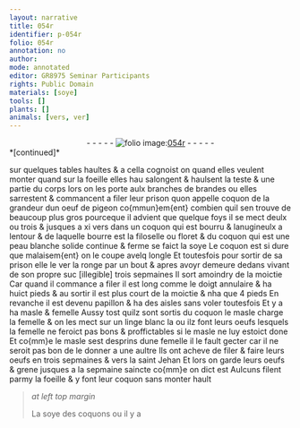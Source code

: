 ```yaml
---
layout: narrative
title: 054r
identifier: p-054r
folio: 054r
annotation: no
author:
mode: annotated
editor: GR8975 Seminar Participants
rights: Public Domain
materials: [soye]
tools: []
plants: []
animals: [vers, ver]
---
```


<div class="folio" align="center">- - - - - <a href="http://gallica.bnf.fr/ark:/12148/btv1b10500001g/f113.image" target="_blank"><img src="https://cu-mkp.github.io/2017-workshop-edition/assets/photo-icon.png" alt="folio image: " style="display:inline-block; margin-bottom:-3px;"/>054r</a> - - - - - </div>   
*[continued]*
  
sur quelques tables haultes & a cella cognoist on quand elles veulent monter quand sur la foeille elles hau salongent & haulsent la teste & une partie du corps lors on les porte aulx branches de brandes ou elles sarrestent & commancent a filer leur prison quon appelle coquon de la grandeur dun oeuf de pigeon co{mmun}em{ent} combien quil sen trouve de beaucoup plus gros pourceque il advient que quelque foys il se mect deulx ou trois & jusques a xi <span class="al">vers</span> dans un coquon qui est bourru & lanugineulx a lentour & de laquelle bourre est la filoselle ou floret & du coquon qui est une peau blanche solide continue & ferme se faict la <span class="m">soye</span> Le coquon est si dure que malaisem{ent} on le coupe avelq longle Et toutesfois pour sortir de sa prison elle le <span class="al">ver</span> la ronge par un bout & apres avoyr demeure dedans vivant de son propre suc [illegible] trois sepmaines Il sort amoindry de la moictie Car quand il commance a filer il est long comme le doigt annulaire & ha huict pieds & au sortir il est plus court de la moictie & nha que 4 pieds En revanche il est devenu papillon & ha des aisles sans voler toutesfois Et y a ha masle & femelle Aussy tost quilz sont sortis du coquon le masle charge la femelle & on les mect sur un linge blanc la ou ilz font leurs oeufs lesquels la femelle ne feroict pas bons & proffictables si le masle ne luy estoict done Et co{mm}e le masle sest desprins dune femelle il le fault gecter car il ne seroit pas bon de le donner a une aultre Ils ont acheve de filer & faire leurs oeufs en trois sepmaines & vers la saint Jehan Et lors on garde leurs oeufs & grene jusques a la sepmaine saincte co{mm}e on dict est Aulcuns filent parmy la foeille & y font leur coquon sans monter hault
 
> *at left top margin*
> 
>   La <span class="m">soye</span> des coquons ou il y a
 